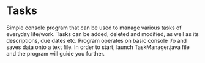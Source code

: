 # Tasks
Simple console program that can be used to manage various tasks of everyday life/work. Tasks can be added, deleted and modified, as well as its descriptions, due dates etc.
Program operates on basic console i/o and saves data onto a text file. In order to start, launch TaskManager.java file and the program will guide you further.
